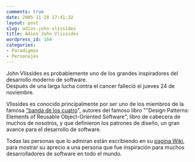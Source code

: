 ```yaml
---
comments: true
date: 2005-11-28 17:41:32
layout: post
slug: adios-john-vlissides
title: Adiós John Vlissides
wordpress_id: 164
categories:
- Paradigmas
- Personajes
---
```


John Vlissides es probablemente uno de los grandes inspiradores del desarrollo moderno de software.  
Después de una larga lucha contra el cancer falleció el jueves 24 de noviembre.

Vlissides es conocido principalmente por ser uno de los miembros de la famosa ["banda de los cuatro](http://www.c2.com/cgi/wiki?GangOfFour)", autores del famoso libro ""Design Patterns: Elements of Reusable Object-Oriented Software", libro de cabecera de muchos de nosotros, y que definieron los patrones de diseño, un gran avance para el desarrollo de software.

Todas las personas que lo admiran están escribiendo en su [pagina Wiki](http://www.c2.com/cgi/wiki?JohnVlissides), para mostrar su aprecio a una persona que fue inspiración para muchos desarrolladores de software en todo el mundo.



